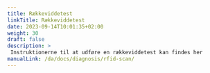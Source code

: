 ```yaml
---
title: Rækkeviddetest
linkTitle: Rækkeviddetest
date: 2023-09-14T10:01:35+02:00
weight: 30
draft: false
description: >
 Instruktionerne til at udføre en rækkeviddetest kan findes her
manualLink: /da/docs/diagnosis/rfid-scan/
---
```

